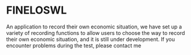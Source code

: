# FINELOSWL
An application to record their own economic situation, we have set up a variety of recording functions to allow users to choose the way to record their own economic situation, and it is still under development. If you encounter problems during the test, please contact me
